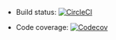 
- Build status: [![CircleCI](https://circleci.com/gh/hauviptt97/Exercise_OOP.svg?style=svg)](https://circleci.com/gh/hauviptt97/Exercise_OOP)


- Code coverage: [![Codecov](https://codecov.io/gh/hauviptt97/Exercise_OOP/branch/master/graph/badge.svg)](https://codecov.io/gh/hauviptt97/Exercise_OOP)
